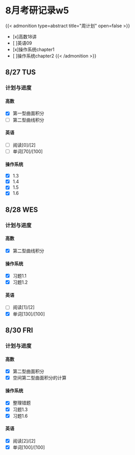 # 8月考研记录w5

{{< admonition type=abstract title="周计划" open=false >}}
- [x]高数18讲
- [ ]英语09
- [x]操作系统chapter1
- [ ]操作系统chapter2
{{< /admonition >}}

## 8/27 TUS
### 计划与进度
#### 高数
- [x] 第一型曲面积分
- [ ] 第二型曲线积分
#### 英语
- [ ] 阅读[0]/[2]
- [ ] 单词[70]/[100]
#### 操作系统
- [x] 1.3
- [x] 1.4
- [x] 1.5
- [x] 1.6

## 8/28 WES
### 计划与进度
#### 高数
- [x] 第二型曲线积分
#### 操作系统
- [x] 习题1.1
- [x] 习题1.2
#### 英语
- [ ] 阅读[1]/[2]
- [x] 单词[130]/[100]

## 8/30 FRI
### 计划与进度
#### 高数
- [x] 第二型曲面积分
- [x] 空间第二型曲面积分的计算
#### 操作系统
- [x] 整理错题
- [x] 习题1.3
- [x] 习题1.6
#### 英语
- [x] 阅读[2]/[2] 
- [x] 单词[100]/[100]
